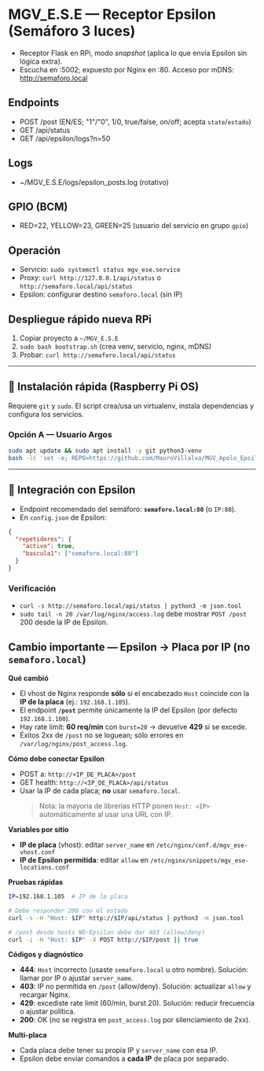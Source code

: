 # MGV_E.S.E — Receptor Epsilon (Semáforo 3 luces)
- Receptor Flask en RPi, modo *snapshot* (aplica lo que envía Epsilon sin lógica extra).
- Escucha en :5002; expuesto por Nginx en :80. Acceso por mDNS: http://semaforo.local

## Endpoints
- POST /post  (EN/ES; "1"/"0", 1/0, true/false, on/off; acepta `state`/`estado`)
- GET  /api/status
- GET  /api/epsilon/logs?n=50

## Logs
- ~/MGV_E.S.E/logs/epsilon_posts.log (rotativo)

## GPIO (BCM)
- RED=22, YELLOW=23, GREEN=25 (usuario del servicio en grupo `gpio`)

## Operación
- Servicio: `sudo systemctl status mgv_ese.service`
- Proxy: `curl http://127.0.0.1/api/status` o `http://semaforo.local/api/status`
- Epsilon: configurar destino `semaforo.local` (sin IP)

## Despliegue rápido nueva RPi
1) Copiar proyecto a `~/MGV_E.S.E`
2) `sudo bash bootstrap.sh`  (crea venv, servicio, nginx, mDNS)
3) Probar: `curl http://semaforo.local/api/status`

---

## 🚀 Instalación rápida (Raspberry Pi OS)

Requiere `git` y `sudo`. El script crea/usa un virtualenv, instala dependencias y configura los servicios.

### Opción A — Usuario **Argos**
```bash
sudo apt update && sudo apt install -y git python3-venv
bash -lc 'set -e; REPO=https://github.com/MauroVillalva/MGV_Apolo_Epsilon_Base.git; DIR=$HOME/MGV_Apolo_Epsilon_Base; [ -d "$DIR/.git" ] || git clone "$REPO" "$DIR"; git -C "$DIR" pull --ff-only; cd "$DIR"; ./bootstrap.sh'
```

---

## 🔌 Integración con Epsilon

- Endpoint recomendado del semáforo: **`semaforo.local:80`** (o `IP:80`).
- En `config.json` de Epsilon:

```json
{
  "repetidores": {
    "activo": true,
    "bascula1": ["semaforo.local:80"]
  }
}
```

### Verificación
- `curl -s http://semaforo.local/api/status | python3 -m json.tool`
- `sudo tail -n 20 /var/log/nginx/access.log` debe mostrar `POST /post` 200 desde la IP de Epsilon.


<!-- EPSILON_CONN_START -->
## Cambio importante — Epsilon → Placa por IP (no `semaforo.local`)

**Qué cambió**
- El vhost de Nginx responde **sólo** si el encabezado `Host` coincide con la **IP de la placa** (ej.: `192.168.1.105`).
- El endpoint **`/post`** permite únicamente la IP del Epsilon (por defecto `192.168.1.100`).
- Hay rate limit: **60 req/min** con `burst=20` → devuelve **429** si se excede.
- Éxitos 2xx de `/post` no se loguean; sólo errores en `/var/log/nginx/post_access.log`.

**Cómo debe conectar Epsilon**
- POST a: `http://<IP_DE_PLACA>/post`
- GET health: `http://<IP_DE_PLACA>/api/status`
- Usar la IP de cada placa; **no** usar `semaforo.local`.
  > Nota: la mayoría de librerías HTTP ponen `Host: <IP>` automáticamente al usar una URL con IP.

**Variables por sitio**
- **IP de placa** (vhost): editar `server_name` en `/etc/nginx/conf.d/mgv_ese-vhost.conf`
- **IP de Epsilon permitida**: editar `allow` en `/etc/nginx/snippets/mgv_ese-locations.conf`

**Pruebas rápidas**
```bash
IP=192.168.1.105  # IP de la placa

# Debe responder 200 con el estado
curl -s -H "Host: $IP" http://$IP/api/status | python3 -m json.tool

# /post desde hosts NO-Epsilon debe dar 403 (allow/deny)
curl -i -H "Host: $IP" -X POST http://$IP/post || true
```

**Códigos y diagnóstico**
- **444**: `Host` incorrecto (usaste `semaforo.local` u otro nombre). Solución: llamar por IP o ajustar `server_name`.
- **403**: IP no permitida en `/post` (allow/deny). Solución: actualizar `allow` y recargar Nginx.
- **429**: excediste rate limit (60/min, burst 20). Solución: reducir frecuencia o ajustar política.
- **200**: OK (no se registra en `post_access.log` por silenciamiento de 2xx).

**Multi-placa**
- Cada placa debe tener su propia IP y `server_name` con esa IP.
- Epsilon debe enviar comandos a **cada IP** de placa por separado.
<!-- EPSILON_CONN_END -->
